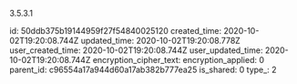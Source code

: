 3.5.3.1

id: 50ddb375b19144959f27f54840025120
created_time: 2020-10-02T19:20:08.744Z
updated_time: 2020-10-02T19:20:08.778Z
user_created_time: 2020-10-02T19:20:08.744Z
user_updated_time: 2020-10-02T19:20:08.744Z
encryption_cipher_text: 
encryption_applied: 0
parent_id: c96554a17a944d60a17ab382b777ea25
is_shared: 0
type_: 2
